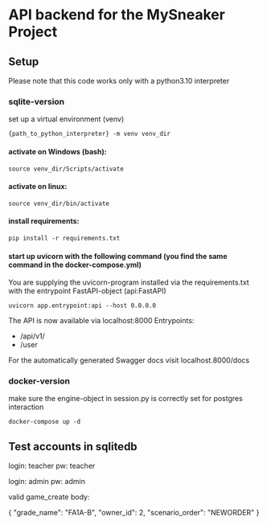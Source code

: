 # API backend for the MySneaker Project

## Setup
Please note that this code works only with a python3.10 interpreter
### sqlite-version
set up a virtual environment (venv)
``` 
{path_to_python_interpreter} -m venv venv_dir
```
#### activate on Windows (bash):
```
source venv_dir/Scripts/activate 
```
#### activate on linux:
```
source venv_dir/bin/activate 
```
#### install requirements:
```
pip install -r requirements.txt 
```
#### start up uvicorn with the following command (you find the same command in the docker-compose.yml)
You are supplying the uvicorn-program installed via the requirements.txt with the entrypoint FastAPI-object (api:FastAPI)
```
uvicorn app.entrypoint:api --host 0.0.0.0
```

The API is now available via localhost:8000
Entrypoints: 
- /api/v1/
- /user

For the automatically generated Swagger docs visit localhost.8000/docs
### docker-version
make sure the engine-object in session.py is correctly set for postgres interaction
```
docker-compose up -d
```



## Test accounts in sqlitedb

login: teacher
pw: teacher

login: admin
pw: admin


valid game_create body:

{
  "grade_name": "FA1A-B",
  "owner_id": 2,
  "scenario_order": "NEWORDER"
}